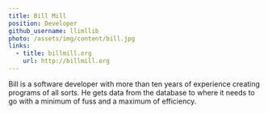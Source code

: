 ```yaml
---
title: Bill Mill
position: Developer
github_username: llimllib
photo: /assets/img/content/bill.jpg
links:
  - title: billmill.org
    url: http://billmill.org
---
```


Bill is a software developer with more than ten years of experience creating programs of all sorts. He gets data from the database to where it needs to go with a minimum of fuss and a maximum of efficiency.
